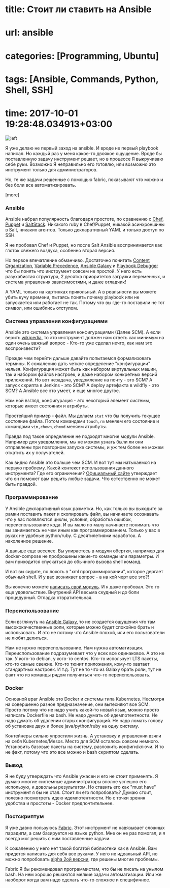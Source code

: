 # title: Стоит ли ставить на Ansible
# url: ansible
# categories: [Programming, Ubuntu]
# tags: [Ansible, Commands, Python, Shell, SSH]
# time: 2017-10-01 19:28:48.034913+03:00

![left](~logo.png)

Я уже делаю не первый заход на ansible. И вроде не первый playbook написал. Но каждый раз у меня какое-то двоякое ощущение.
Вроде бы поставленную задачу инструмент решает, но в процессе Я выкручиваю себе руки. 
Возможно Я неправильно его готовлю, или возможно это инструмент только для администраторов. 

Но, те же задачи решенные с помощью fabric, показывают что можно и без боли все автоматизировать.    
 

[more]

### Ansible
 
Ansible набрал популярность благодаря простоте, по сравнению с [Chef](https://www.chef.io/chef/), [Puppet](https://puppet.com/) и [SaltStack](https://saltstack.com/). 
Никакого ruby в Chef/Puppet, никакой асинхроншины в Salt, никаких агентов. Только декларативный YAML и только доступ по SSH.

Я не пробовал Chef и Puppet, но после Salt Ansible воспринимается как глоток свежего воздуха, особенно вторая версия.

Но первое впечатление обманчиво. Достаточно почитать [Content Organization](http://docs.ansible.com/ansible/latest/playbooks_best_practices.html#content-organization),
[Variable Precedence](http://docs.ansible.com/ansible/latest/playbooks_variables.html#variable-precedence-where-should-i-put-a-variable), 
[Ansible Galaxy](http://docs.ansible.com/ansible/latest/galaxy.html) и
[Playbook Debugger](http://docs.ansible.com/ansible/latest/playbooks_debugger.html)
что бы понять что инструмент совсем не простой.
У него есть разухабистая структура, 2 десятка приоритетов загрузки переменных, и система управления зависимостями, и даже отладчик!

А YAML только на картинках прикольный. А в реальности вы можете убить кучу времени, пытаясь понять почему playbook или не запускается или работает не так.
Потому что вы где-то поставили не тот символ, или ошиблись отступом. 


### Система управления конфигурациями

Ansible это система управления конфигурациями (Далее SCM). А если верить [wikipedia](https://ru.wikipedia.org/wiki/Конфигурационное_управление),
то это инструмент должен нам ответь как минимум на один очень важный вопрос - Кто-то уже сделал нечто, как нам это воспроизвести?

Прежде чем перейти дальше давайте попытаемся формализовать термины. К сожалению дать четкое определение "конфигурации" нельзя.
Конфигурация может быть как набором виртуальных машин, так и набором файлов настроек, и даже набором конкретных версий приложений.
Но вот незадача, уведомление на почту - это SCM? А запуск скрипта в Jenkins - это SCM? А deploy артефакта в wildfly - это SCM?
А Ansible все это умеет, и еще многое другое.

Нам ной взгляд, конфигурация - это некоторый элемент системы, которые имеет состояния и атрибуты. 

Простейший пример - файл. Мы делаем `stat` что бы получить текущее состояние файла. 
Потом командами `touch,rm` меняем его состояние и командами `vim,chown,chmod` меняем атрибуты.

Правда под такое определение не подходят многие модули Ansible. Например для уведомления, мы не можем узнать были ли они отправлены при повторном запуске системы,
и уж тем более не можем откатить их у получателей. 

Как видно Ansible это больше чем SCM. И вот тут мы натыкаемся на первую проблему. Какой контекст использования данного инструмента? Где его ограничения?
[Официальный сайте](https://www.ansible.com/use-cases-overview) утверждает что он поможет вам решить любые задачи.
Что естественно не может быть правдой.


### Программирование

У Ansible декларативный язык разметки. Но, как только вы выходите за рамки поставить пакет и скопировать файл, вы начинаете осознавать что у вас появляются циклы, условия, обработка ошибок, переиспользование кода.
И вы мало по малу начинаете понимать что вы занимаетесь не чем иным как программированием. 
Только у вас в руках не удобные python/ruby. С десятилетиями наработок. А наколенное решение. 

А дальше еще веселее. Вы упираетесь в модули обертки, например для docker-compose не проброшены какие-то команды или параметры. 
И вам приходится спускаться до обычного вызова shell команд. 

И вот вы сидите, по локоть в "xml программировании", которое дергает обычный shell. И у вас возникает вопрос - а на кой черт все это?! 

Вы конечно можете [написать свой модуль](http://docs.ansible.com/ansible/latest/dev_guide/developing_modules.html). И я даже пробовал. Это то еще удовольствие. 
Внутрений API весьма скудный и до боли процедурный. Отладка отвратительная.     


### Переиспользование

Если взглянуть на [Ansible Galaxy](https://galaxy.ansible.com/), то не создается ощущения что там высококачественные роли, которые можно будет спокойно брать и использовать.
И это не потому что Ansible плохой, или его пользователи не любят делиться.

Нам не нужно переиспользование. Нам нужна автоматизация. Переиспользование подразумевает что у всех все одинаковое. А это не так.
У кого-то debian, у кого-то centos. Кто-то использует LTS пакеты, кто-то самые свежие. Кто-то тюнит приложения, кому-то хватает стандартных настроек. И т.д. 
Тут не то что из Galaxy брать роли, тут не факт что из команды рядом получиться что-то переиспользовать. 


### Docker

Основной враг Ansible это Docker и системы типа Kubernetes. Несмотря на совершенно разное предназначение, они вытесняют все SCM.
Просто потому что не надо учить какой-то новый язык, можно просто написать Dockerfile на bash. Не надо думать об идемпотентности. 
Не надо думать об удалении старых конфигураций. Не надо ломать голову об установке двух и более java/python/ruby на одну систему.

Контейнеры сильно упростили жизнь. А установку и управлении взяли на себя Kubernetes/Mesos.
Место для SCM осталось совсем немного. Установить базовые пакеты на систему, разложить конфиги/ключи.
И то не факт, потому что это все можно и bash скриптом сделать.


### Вывод

Я не буду утверждать что Ansible ужасен и его не стоит применять. Я думаю многие системные администраторы вполне успешно его использую, и довольны результатом.
Но ставить его как "must have" инструмент я бы не стал. Стоит ли его попробовать? Думаю стоит, полезно посмотреть идею идемпотентности.
Но с точки зрения удобства и простоты - Docker предпочтительнее.


### Постскриптум

Я уже давно пользуюсь [Fabric](http://www.fabfile.org/). Этот инструмент не навязывает сложных парадигм, а сам базируется на языке python.
Мне он не раз помогал, и я всегда мог решить с ним поставленные задачи.

К сожалению у него нет такой богатой библиотеки как в Ansible. Вам придется написать для себя все руками.
У него не идеальный API, но можно попробовать [alpha 2ой версии](http://docs.fabfile.org/en/v2/index.html), где решены многие проблемы.

Fabric Я бы рекомендовал программистам, что бы не писать на унылом bash. На нем хорошо решаются мелкие задачи автоматизации.
Или же наоборот когда вам надо сделать что-то сложное и специфичное.
       